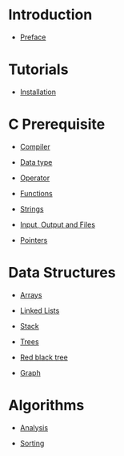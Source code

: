 # Introduction

- [Preface](./preface.md)

# Tutorials

- [Installation](./tutorials/installation.md)

# C Prerequisite

- [Compiler](./prerequisite/compiler.md)

- [Data type](./prerequisite/datatype.md)

- [Operator](./prerequisite/operator.md)

- [Functions](./prerequisite/functions.md)

- [Strings](./prerequisite/strings.md)

- [Input, Output and Files](./prerequisite/io.md)

  
- [Pointers](./prerequisite/pointers.md)

# Data Structures

- [Arrays](datastructures/arrays.md)

- [Linked Lists]()

- [Stack](./datastructures/stack.md)
  
- [Trees](datastructures/trees.md)

- [Red black tree](datastructures/redblacktree.md)
  
- [Graph]()

# Algorithms

- [Analysis](./algorithms/analysis.md)

- [Sorting](./algorithms/sorting.md)
